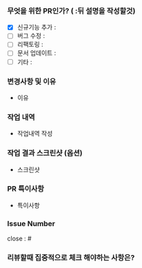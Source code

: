 ### 무엇을 위한 PR인가? ( :뒤 설명을 작성할것)

- [x] 신규기능 추가 :
- [ ] 버그 수정 :
- [ ] 리팩토링 :
- [ ] 문서 업데이트 :
- [ ] 기타 :

### 변경사항 및 이유

- 이유

### 작업 내역
- 작업내역 작성

### 작업 결과 스크린샷 (옵션)
- 스크린샷

### PR 특이사항
- 특이사항

###  Issue Number
close : #

### 리뷰할때 집중적으로 체크 해야하는 사항은?


